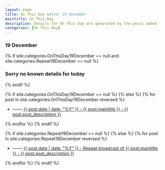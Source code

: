 ```yaml
---
layout: page
title: On This Day &#124; 19 December
maintitle: On This Day
description: Details for On This Day are genarated by the posts added to the website so the content is subject to changes/updates over time.
categories: [On This Day]
---
```


<h3>19 December</h3>

{% if site.categories.OnThisDay19December == null and site.categories.Repeat19December == null %}
  <h3>Sorry no known details for today</h3>
{% endif %}

{% if site.categories.OnThisDay19December == null %}
{% else %}
{% for post in site.categories.OnThisDay19December reversed %}
<ul>
<li> ——: <a href="{{ post.url }}">{{ post.date | date: "%Y" }} - {{ post.maintitle }} - {{ post.post_description }}</a></li>
</ul>
{% endfor %}
{% endif %}

{% if site.categories.Repeat19December == null %}
{% else %}
{% for post in site.categories.Repeat19December reversed %}
<ul>
<li> ——: <a href="{{ post.url }}">{{ post.date | date: "%Y" }} - Repeat broadcast of {{ post.maintitle }} - {{ post.post_description }}</a></li>
</ul>
{% endfor %}
{% endif %}

